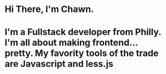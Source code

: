 <h1>Hi There, I'm Chawn.<h1> I'm a Fullstack developer from Philly. I'm all about making frontend... pretty. My favority tools of the trade are Javascript and less.js 

<!--
**AlexC007/AlexC007** is a ✨ _special_ ✨ repository because its `README.md` (this file) appears on your GitHub profile.
-->
